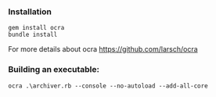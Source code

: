 ### Installation

    gem install ocra
    bundle install

For more details about ocra https://github.com/larsch/ocra

### Building an executable:

    ocra .\archiver.rb --console --no-autoload --add-all-core
